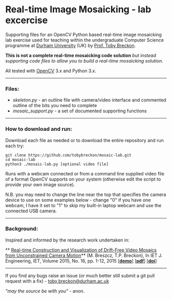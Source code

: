 # Real-time Image Mosaicking - lab excercise

Supporting files for an OpenCV Python based real-time image mosaicking lab exercise used for teaching within the undergraduate Computer Science programme
at [Durham University](http://www.durham.ac.uk) (UK) by [Prof. Toby Breckon](http://community.dur.ac.uk/toby.breckon/).

**This is not a complete real-time mosaicking code solution** _but instead supporting code files to allow you to build a real-time mosaicking solution._

All tested with [OpenCV](http://www.opencv.org) 3.x and Python 3.x.

---

### Files:

- _skeleton.py_ - an outline file with camera/video interface and commented outline of the bits you need to complete
- _mosaic_support.py_ - a set of documented supporting functions

---

### How to download and run:

Download each file as needed or to download the entire repository and run each try:

```
git clone https://github.com/tobybreckon/mosaic-lab.git
cd mosaic-lab
python3 ./mosaic-lab.py [optional video file]
```

Runs with a webcam connected or from a command line supplied video file of a format OpenCV supports on your system (otherwise edit the script to provide your own image source).

N.B. you may need to change the line near the top that specifies the camera device to use on some examples below - change "0" if you have one webcam, I have it set to "1" to skip my built-in laptop webcam and use the connected USB camera.

---

### Background:

Inspired and informed by the research work undertaken in:

** [Real-time Construction and Visualization of Drift-Free Video Mosaics from Unconstrained Camera Motion](http://community.dur.ac.uk/toby.breckon/publications/papers/breszcz15mosaic.pdf)** (M. Breszcz, T.P. Breckon), In IET J. Engineering, IET, Volume 2015, No. 16, pp. 1-12, 2015 [[**demo**]](http://breckon.eu/toby/demos/mosaic) [[**pdf**]](http://community.dur.ac.uk/toby.breckon/publications/papers/breszcz15mosaic.pdf) [[**doi**]](http://dx.doi.org/10.1049/joe.2015.0016)


---

If you find any bugs raise an issue (or much better still submit a git pull request with a fix) - toby.breckon@durham.ac.uk

_"may the source be with you"_ - anon.
